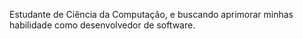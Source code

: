 Estudante de Ciência da Computação, e buscando aprimorar minhas habilidade como desenvolvedor de software. 
